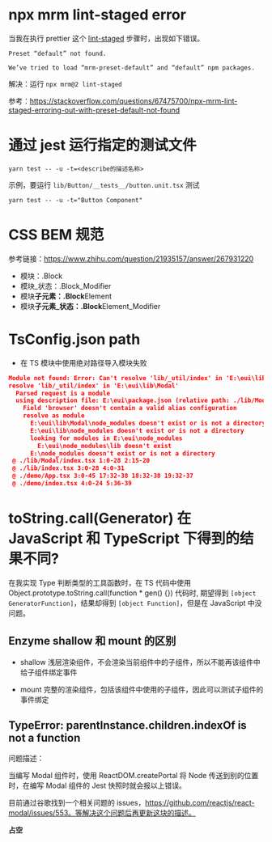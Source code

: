 # npx mrm lint-staged error

当我在执行 prettier 这个 [lint-staged](https://prettier.io/docs/en/precommit.html#option-1-lint-stagedhttpsgithubcomokonetlint-staged) 步骤时，出现如下错误。

```text
Preset “default” not found.

We’ve tried to load “mrm-preset-default” and “default” npm packages.
```

解决：运行 `npx mrm@2 lint-staged`

参考：https://stackoverflow.com/questions/67475700/npx-mrm-lint-staged-erroring-out-with-preset-default-not-found

# 通过 jest 运行指定的测试文件

```text
yarn test -- -u -t=<describe的描述名称>
```

示例，要运行 `lib/Button/__tests__/button.unit.tsx` 测试

```text
yarn test -- -u -t="Button Component"
```

# CSS BEM 规范

参考链接：https://www.zhihu.com/question/21935157/answer/267931220

- 模块：.Block
- 模块\_状态：.Block_Modifier
- 模块**子元素：.Block**Element
- 模块**子元素\_状态：.Block**Element_Modifier

# TsConfig.json path

- 在 TS 模块中使用绝对路径导入模块失败

```json
Module not found: Error: Can't resolve 'lib/_util/index' in 'E:\eui\lib\Modal'
resolve 'lib/_util/index' in 'E:\eui\lib\Modal'
  Parsed request is a module
  using description file: E:\eui\package.json (relative path: ./lib/Modal)
    Field 'browser' doesn't contain a valid alias configuration
    resolve as module
      E:\eui\lib\Modal\node_modules doesn't exist or is not a directory
      E:\eui\lib\node_modules doesn't exist or is not a directory
      looking for modules in E:\eui\node_modules
        E:\eui\node_modules\lib doesn't exist
      E:\node_modules doesn't exist or is not a directory
 @ ./lib/Modal/index.tsx 1:0-28 2:15-20
 @ ./lib/index.tsx 3:0-28 4:0-31
 @ ./demo/App.tsx 3:0-45 17:32-38 18:32-38 19:32-37
 @ ./demo/index.tsx 4:0-24 5:36-39
```

# toString.call(Generator) 在 JavaScript 和 TypeScript 下得到的结果不同?

在我实现 Type 判断类型的工具函数时，在 TS 代码中使用 Object.prototype.toString.call(function \* gen() {}) 代码时, 期望得到 `[object GeneratorFunction]`，结果却得到 `[object Function]`，但是在 JavaScript 中没问题。

## Enzyme shallow 和 mount 的区别

- shallow 浅层渲染组件，不会渲染当前组件中的子组件，所以不能再该组件中给子组件绑定事件

- mount 完整的渲染组件，包括该组件中使用的子组件，因此可以测试子组件的事件绑定

## TypeError: parentInstance.children.indexOf is not a function

问题描述：

当编写 Modal 组件时，使用 ReactDOM.createPortal 将 Node 传送到别的位置时，在编写 Modal 组件的 Jest 快照时就会报以上错误。

目前通过谷歌找到一个相关问题的 issues，https://github.com/reactjs/react-modal/issues/553。等解决这个问题后再更新这块的描述。

**占空**
